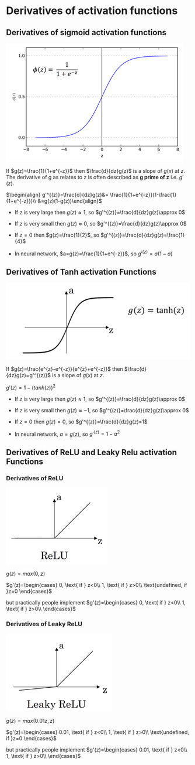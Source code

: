 # Derivatives of activation functions

## Derivatives of sigmoid activation functions

![](images/015-activation-function-1ff33d47.png)

If $g(z)=\frac{1}{1+e^{-z}}$ then $\frac{d}{dz}g(z)$ is a slope of $g(x)$ at $z$. The derivative of g as relates to z is often described as **g prime of z** i.e. $g'(z)$.

$\begin{align}
g'^{(z)}=\frac{d}{dz}g(z)&= \frac{1}{1+e^{-z}}(1-\frac{1}{1+e^{-z}})\\
&=g(z)(1-g(z))\end{align}$

* If $z$ is very large then $g(z)\approx 1$, so $g'^{(z)}=\frac{d}{dz}g(z)\approx 0$

* If $z$ is very small then $g(z)\approx 0$, so $g'^{(z)}=\frac{d}{dz}g(z)\approx 0$

* If $z=0$  then $g(z)=\frac{1}{2}$, so $g'^{(z)}=\frac{d}{dz}g(z)=\frac{1}{4}$

* In neural network, $a=g(z)=\frac{1}{1+e^{-z}}$, so $g'^{(z)}=a(1-a)$


## Derivatives of Tanh activation Functions
![](images/016-derivatives-of-activation-functions-214779da.png)

If $g(z)=\frac{e^{z}-e^{-z}}{e^{z}+e^{-z}}$ then $\frac{d}{dz}g(z)=g'^{(z)}$ is a slope of $g(x)$ at $z$.

$g'(z)=1-(tanh(z))^2$

* If $z$ is very large then $g(z)\approx 1$, so $g'^{(z)}=\frac{d}{dz}g(z)\approx 0$

* If $z$ is very small then $g(z)\approx -1$, so $g'^{(z)}=\frac{d}{dz}g(z)\approx 0$

* If $z=0$  then $g(z)=0$, so $g'^{(z)}=\frac{d}{dz}g(z)=1$

* In neural network, $a=g(z)$, so $g'^{(z)}=1-a^2$

## Derivatives of ReLU and Leaky Relu activation Functions
### Derivatives of ReLU
![](images/016-derivatives-of-activation-functions-e94a875d.png)

$g(z)=max(0,z)$

$g'(z)=\begin{cases}
0, \text{ if } z<0\\
1, \text{ if } z>0\\
\text{undefined, if }z=0
\end{cases}$

but practically people implement
$g'(z)=\begin{cases}
0, \text{ if } z<0\\
1, \text{ if } z>0\\
\end{cases}$

### Derivatives of Leaky ReLU
![](images/016-derivatives-of-activation-functions-a764baca.png)

$g(z)=max(0.01z,z)$

$g'(z)=\begin{cases}
0.01, \text{ if } z<0\\
1, \text{ if } z>0\\
\text{undefined, if }z=0
\end{cases}$

but practically people implement
$g'(z)=\begin{cases}
0.01, \text{ if } z<0\\
1, \text{ if } z>0\\
\end{cases}$
